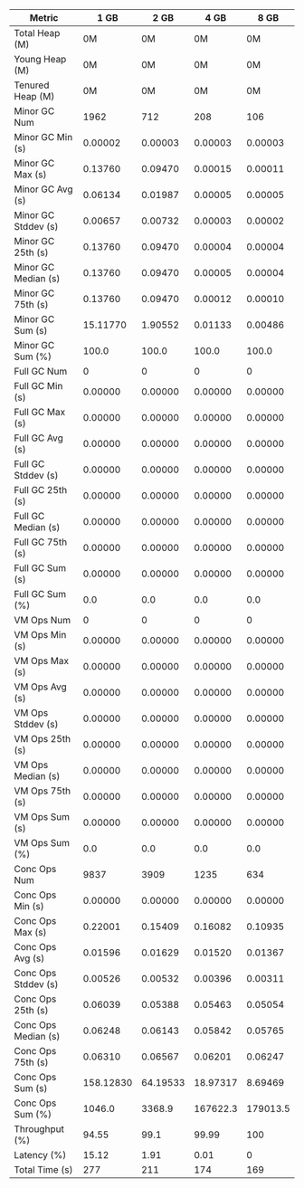 | Metric | 1 GB | 2 GB | 4 GB | 8 GB |
|------|----|----|----|----|
| Total Heap (M) | 0M | 0M | 0M | 0M |
| Young Heap (M) | 0M | 0M | 0M | 0M |
| Tenured Heap (M) | 0M | 0M | 0M | 0M |
| Minor GC Num | 1962 | 712 | 208 | 106 |
| Minor GC Min (s) | 0.00002 | 0.00003 | 0.00003 | 0.00003 |
| Minor GC Max (s) | 0.13760 | 0.09470 | 0.00015 | 0.00011 |
| Minor GC Avg (s) | 0.06134 | 0.01987 | 0.00005 | 0.00005 |
| Minor GC Stddev (s) | 0.00657 | 0.00732 | 0.00003 | 0.00002 |
| Minor GC 25th (s) | 0.13760 | 0.09470 | 0.00004 | 0.00004 |
| Minor GC Median (s) | 0.13760 | 0.09470 | 0.00005 | 0.00004 |
| Minor GC 75th (s) | 0.13760 | 0.09470 | 0.00012 | 0.00010 |
| Minor GC Sum (s) | 15.11770 | 1.90552 | 0.01133 | 0.00486 |
| Minor GC Sum (%) | 100.0 | 100.0 | 100.0 | 100.0 |
| Full GC Num | 0 | 0 | 0 | 0 |
| Full GC Min (s) | 0.00000 | 0.00000 | 0.00000 | 0.00000 |
| Full GC Max (s) | 0.00000 | 0.00000 | 0.00000 | 0.00000 |
| Full GC Avg (s) | 0.00000 | 0.00000 | 0.00000 | 0.00000 |
| Full GC Stddev (s) | 0.00000 | 0.00000 | 0.00000 | 0.00000 |
| Full GC 25th (s) | 0.00000 | 0.00000 | 0.00000 | 0.00000 |
| Full GC Median (s) | 0.00000 | 0.00000 | 0.00000 | 0.00000 |
| Full GC 75th (s) | 0.00000 | 0.00000 | 0.00000 | 0.00000 |
| Full GC Sum (s) | 0.00000 | 0.00000 | 0.00000 | 0.00000 |
| Full GC Sum (%) | 0.0 | 0.0 | 0.0 | 0.0 |
| VM Ops Num | 0 | 0 | 0 | 0 |
| VM Ops Min (s) | 0.00000 | 0.00000 | 0.00000 | 0.00000 |
| VM Ops Max (s) | 0.00000 | 0.00000 | 0.00000 | 0.00000 |
| VM Ops Avg (s) | 0.00000 | 0.00000 | 0.00000 | 0.00000 |
| VM Ops Stddev (s) | 0.00000 | 0.00000 | 0.00000 | 0.00000 |
| VM Ops 25th (s) | 0.00000 | 0.00000 | 0.00000 | 0.00000 |
| VM Ops Median (s) | 0.00000 | 0.00000 | 0.00000 | 0.00000 |
| VM Ops 75th (s) | 0.00000 | 0.00000 | 0.00000 | 0.00000 |
| VM Ops Sum (s) | 0.00000 | 0.00000 | 0.00000 | 0.00000 |
| VM Ops Sum (%) | 0.0 | 0.0 | 0.0 | 0.0 |
| Conc Ops Num | 9837 | 3909 | 1235 | 634 |
| Conc Ops Min (s) | 0.00000 | 0.00000 | 0.00000 | 0.00000 |
| Conc Ops Max (s) | 0.22001 | 0.15409 | 0.16082 | 0.10935 |
| Conc Ops Avg (s) | 0.01596 | 0.01629 | 0.01520 | 0.01367 |
| Conc Ops Stddev (s) | 0.00526 | 0.00532 | 0.00396 | 0.00311 |
| Conc Ops 25th (s) | 0.06039 | 0.05388 | 0.05463 | 0.05054 |
| Conc Ops Median (s) | 0.06248 | 0.06143 | 0.05842 | 0.05765 |
| Conc Ops 75th (s) | 0.06310 | 0.06567 | 0.06201 | 0.06247 |
| Conc Ops Sum (s) | 158.12830 | 64.19533 | 18.97317 | 8.69469 |
| Conc Ops Sum (%) | 1046.0 | 3368.9 | 167622.3 | 179013.5 |
| Throughput (%) | 94.55 | 99.1 | 99.99 | 100 |
| Latency (%) | 15.12 | 1.91 | 0.01 | 0 |
| Total Time (s) | 277 | 211 | 174 | 169 |
